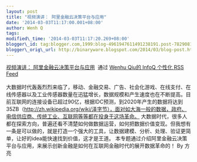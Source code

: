 ```yaml
---
layout: post
title: "视频演讲： 阿里金融云决策平台与应用"
date: '2014-03-03T11:17:00.001+08:00'
author: Wenh Q
tags:
modified\_time: '2014-03-03T11:17:20.269+08:00'
blogger\_id: tag:blogger.com,1999:blog-4961947611491238191.post-7829081438418491615
blogger\_orig\_url: http://binaryware.blogspot.com/2014/03/blog-post.html
---
```

[视频演讲：
阿里金融云决策平台与应用](http://www.infoq.com/cn/presentations/alibaba-financial-decision-making-platform-and-applications?utm_campaign=infoq_content&utm_source=infoq&utm_medium=feed&utm_term=global)  通过
[Wenhu Qiu的 InfoQ 个性化 RSS Feed](http://www.infoq.com/cn/)\
\
大数据时代轰轰烈烈来临了，移动、金融交易、广告、社会化游戏、在线支付、在线传感器以及工业传感器数量在迅猛增长，数据规模和产生速度也在不断提高。目前互联网的连接设备已超过90亿，根据IDC预测，到2020年产生的数据将达到35ZB（http://zh.wikipedia.org/wiki/泽字节），面对如大海一般的数据，政府、电信供应商、传统工业、互联网等等都在投身于这场革命。
大数据时代，很多人都在探索方向，普遍还看不清楚如何做数据运营，如何把数据价值变现。但我想有一条是可以做的，就是打造一个强大的工具，让数据建模、分析、处理、验证更简单，让好的idea能快速找到价值，这才是王道。
本专题通过介绍阿里金融云决策平台与应用，来展示创新金融是如何在互联网金融时代的展开数据革命的！
By 方亮
